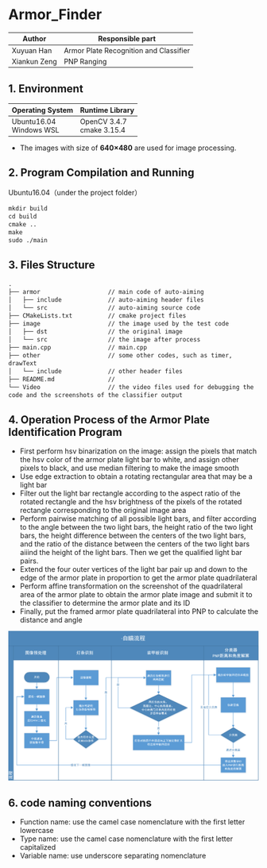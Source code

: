 # Armor_Finder

| Author   |  Responsible part |
| ------ | -------------- |
| Xuyuan Han | Armor Plate Recognition and Classifier |
| Xiankun Zeng | PNP Ranging |

## 1. Environment

|Operating System|Runtime Library|
|-------|--------|
|Ubuntu16.04<br />Windows WSL|OpenCV 3.4.7<br />cmake 3.15.4|

- The images with size of **640×480** are used for image processing.

## 2. Program Compilation and Running

Ubuntu16.04（under the project folder）

```shell
mkdir build
cd build
cmake ..
make
sudo ./main
```

## 3. Files Structure

``` Files Structure
.
├── armor                   // main code of auto-aiming
│   ├── include             // auto-aiming header files
│   └── src                 // auto-aiming source code
├── CMakeLists.txt          // cmake project files
├── image                   // the image used by the test code
│   ├── dst                 // the original image
│   └── src                 // the image after process
├── main.cpp                // main.cpp
├── other                   // some other codes, such as timer, drawText
│   └── include             // other header files
├── README.md               // 
└── Video                   // the video files used for debugging the code and the screenshots of the classifier output
```

## 4. Operation Process of the Armor Plate Identification Program

- First perform hsv binarization on the image: assign the pixels that match the hsv color of the armor plate light bar to white, and assign other pixels to black, and use median filtering to make the image smooth
- Use edge extraction to obtain a rotating rectangular area that may be a light bar
- Filter out the light bar rectangle according to the aspect ratio of the rotated rectangle and the hsv brightness of the pixels of the rotated rectangle corresponding to the original image area
- Perform pairwise matching of all possible light bars, and filter according to the angle between the two light bars, the height ratio of the two light bars, the height difference between the centers of the two light bars, and the ratio of the distance between the centers of the two light bars aiiind the height of the light bars. Then we get the qualified light bar pairs.
- Extend the four outer vertices of the light bar pair up and down to the edge of the armor plate in proportion to get the armor plate quadrilateral
- Perform affine transformation on the screenshot of the quadrilateral area of the armor plate to obtain the armor plate image and submit it to the classifier to determine the armor plate and its ID
- Finally, put the framed armor plate quadrilateral into PNP to calculate the distance and angle

![avatar](./自瞄流程图.png)

## 6. code naming conventions

- Function name: use the camel case nomenclature with the first letter lowercase
- Type name: use the camel case nomenclature with the first letter capitalized
- Variable name: use underscore  separating  nomenclature
